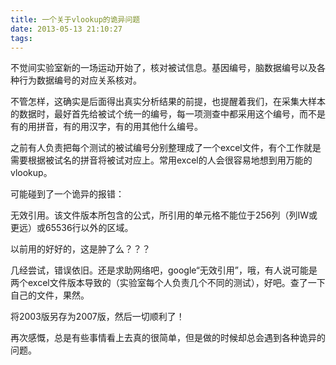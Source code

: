 ```yaml
---
title: 一个关于vlookup的诡异问题
date: 2013-05-13 21:10:27
tags:
---
```

不觉间实验室新的一场运动开始了，核对被试信息。基因编号，脑数据编号以及各种行为数据编号的对应关系核对。

不管怎样，这确实是后面得出真实分析结果的前提，也提醒着我们，在采集大样本的数据时，最好首先给被试个统一的编号，每一项测查中都采用这个编号，而不是有的用拼音，有的用汉字，有的用其他什么编号。

之前有人负责把每个测试的被试编号分别整理成了一个excel文件，有个工作就是需要根据被试名的拼音将被试对应上。常用excel的人会很容易地想到用万能的vlookup。

可能碰到了一个诡异的报错：


无效引用。该文件版本所包含的公式，所引用的单元格不能位于256列（列IW或更远）或65536行以外的区域。

以前用的好好的，这是肿了么？？？

几经尝试，错误依旧。还是求助网络吧，google“无效引用”，哦，有人说可能是两个excel文件版本导致的（实验室每个人负责几个不同的测试），好吧。查了一下自己的文件，果然。

将2003版另存为2007版，然后一切顺利了！

再次感慨，总是有些事情看上去真的很简单，但是做的时候却总会遇到各种诡异的问题。
